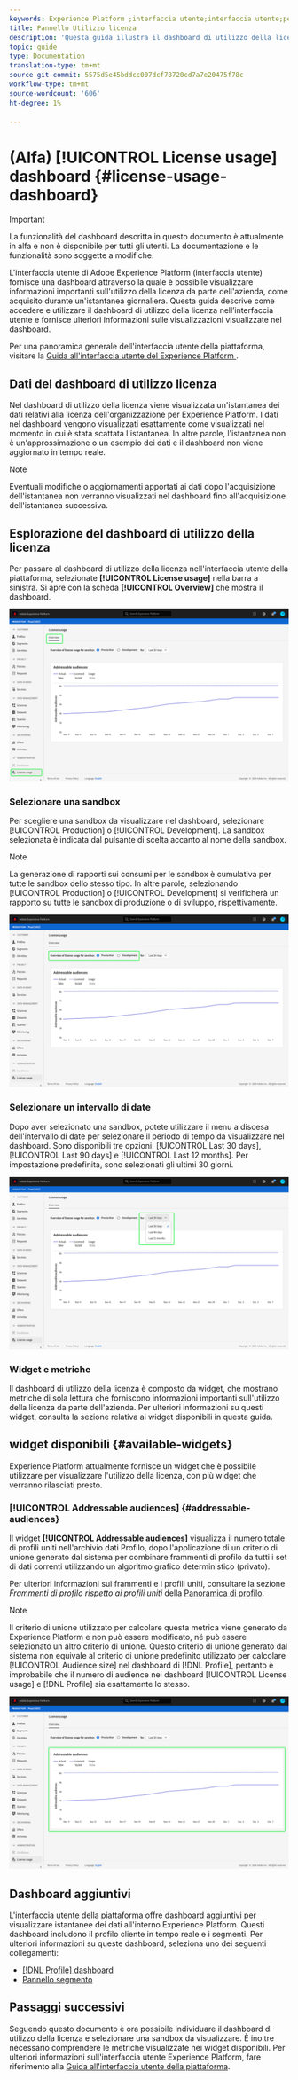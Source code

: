 ```yaml
---
keywords: Experience Platform ;interfaccia utente;interfaccia utente;personalizzazione;dashboard di utilizzo licenza;dashboard;utilizzo licenza;adesione;consumo
title: Pannello Utilizzo licenza
description: 'Questa guida illustra il dashboard di utilizzo della licenza disponibile nell''interfaccia utente di Adobe Experience Platform. '
topic: guide
type: Documentation
translation-type: tm+mt
source-git-commit: 5575d5e45bddcc007dcf78720cd7a7e20475f78c
workflow-type: tm+mt
source-wordcount: '606'
ht-degree: 1%

---
```



# (Alfa) [!UICONTROL License usage] dashboard {#license-usage-dashboard}

>[!IMPORTANT]
>
>La funzionalità del dashboard descritta in questo documento è attualmente in alfa e non è disponibile per tutti gli utenti. La documentazione e le funzionalità sono soggette a modifiche.

L&#39;interfaccia utente di Adobe Experience Platform (interfaccia utente) fornisce una dashboard attraverso la quale è possibile visualizzare informazioni importanti sull&#39;utilizzo della licenza da parte dell&#39;azienda, come acquisito durante un&#39;istantanea giornaliera. Questa guida descrive come accedere e utilizzare il dashboard di utilizzo della licenza nell’interfaccia utente e fornisce ulteriori informazioni sulle visualizzazioni visualizzate nel dashboard.

Per una panoramica generale dell&#39;interfaccia utente della piattaforma, visitare la [Guida all&#39;interfaccia utente del Experience Platform ](ui-guide.md).

## Dati del dashboard di utilizzo licenza

Nel dashboard di utilizzo della licenza viene visualizzata un&#39;istantanea dei dati relativi alla licenza dell&#39;organizzazione per  Experience Platform. I dati nel dashboard vengono visualizzati esattamente come visualizzati nel momento in cui è stata scattata l&#39;istantanea. In altre parole, l&#39;istantanea non è un&#39;approssimazione o un esempio dei dati e il dashboard non viene aggiornato in tempo reale.

>[!NOTE]
>
>Eventuali modifiche o aggiornamenti apportati ai dati dopo l&#39;acquisizione dell&#39;istantanea non verranno visualizzati nel dashboard fino all&#39;acquisizione dell&#39;istantanea successiva.

## Esplorazione del dashboard di utilizzo della licenza

Per passare al dashboard di utilizzo della licenza nell&#39;interfaccia utente della piattaforma, selezionate **[!UICONTROL License usage]** nella barra a sinistra. Si apre con la scheda **[!UICONTROL Overview]** che mostra il dashboard.

![](images/license-usage-dashboard/dashboard-overview.png)

### Selezionare una sandbox

Per scegliere una sandbox da visualizzare nel dashboard, selezionare [!UICONTROL Production] o [!UICONTROL Development]. La sandbox selezionata è indicata dal pulsante di scelta accanto al nome della sandbox.

>[!NOTE]
>
>La generazione di rapporti sui consumi per le sandbox è cumulativa per tutte le sandbox dello stesso tipo. In altre parole, selezionando [!UICONTROL Production] o [!UICONTROL Development] si verificherà un rapporto su tutte le sandbox di produzione o di sviluppo, rispettivamente.

![](images/license-usage-dashboard/select-sandbox.png)

### Selezionare un intervallo di date

Dopo aver selezionato una sandbox, potete utilizzare il menu a discesa dell&#39;intervallo di date per selezionare il periodo di tempo da visualizzare nel dashboard. Sono disponibili tre opzioni: [!UICONTROL Last 30 days], [!UICONTROL Last 90 days] e [!UICONTROL Last 12 months]. Per impostazione predefinita, sono selezionati gli ultimi 30 giorni.

![](images/license-usage-dashboard/select-date-range.png)

### Widget e metriche

Il dashboard di utilizzo della licenza è composto da widget, che mostrano metriche di sola lettura che forniscono informazioni importanti sull&#39;utilizzo della licenza da parte dell&#39;azienda. Per ulteriori informazioni su questi widget, consulta la sezione relativa ai widget disponibili in questa guida.

## widget disponibili {#available-widgets}

 Experience Platform attualmente fornisce un widget che è possibile utilizzare per visualizzare l&#39;utilizzo della licenza, con più widget che verranno rilasciati presto.

### [!UICONTROL Addressable audiences] {#addressable-audiences}

Il widget **[!UICONTROL Addressable audiences]** visualizza il numero totale di profili uniti nell&#39;archivio dati Profilo, dopo l&#39;applicazione di un criterio di unione generato dal sistema per combinare frammenti di profilo da tutti i set di dati correnti utilizzando un algoritmo grafico deterministico (privato).

Per ulteriori informazioni sui frammenti e i profili uniti, consultare la sezione *Frammenti di profilo rispetto ai profili uniti* della [Panoramica di profilo](../profile/home.md).

>[!NOTE]
>
>Il criterio di unione utilizzato per calcolare questa metrica viene generato da  Experience Platform e non può essere modificato, né può essere selezionato un altro criterio di unione. Questo criterio di unione generato dal sistema non equivale al criterio di unione predefinito utilizzato per calcolare [!UICONTROL Audience size] nel dashboard di [!DNL Profile], pertanto è improbabile che il numero di audience nei dashboard [!UICONTROL License usage] e [!DNL Profile] sia esattamente lo stesso.

![](images/license-usage-dashboard/addressable-audiences.png)

## Dashboard aggiuntivi

L&#39;interfaccia utente della piattaforma offre dashboard aggiuntivi per visualizzare istantanee dei dati all&#39;interno  Experience Platform. Questi dashboard includono il profilo cliente in tempo reale e i segmenti. Per ulteriori informazioni su queste dashboard, seleziona uno dei seguenti collegamenti:

* [[!DNL Profile] dashboard](../profile/ui/profile-dashboard.md)
* [Pannello segmento](../segmentation/ui/segment-dashboard.md)

## Passaggi successivi

Seguendo questo documento è ora possibile individuare il dashboard di utilizzo della licenza e selezionare una sandbox da visualizzare. È inoltre necessario comprendere le metriche visualizzate nei widget disponibili. Per ulteriori informazioni sull&#39;interfaccia utente  Experience Platform, fare riferimento alla [Guida all&#39;interfaccia utente della piattaforma](ui-guide.md).
